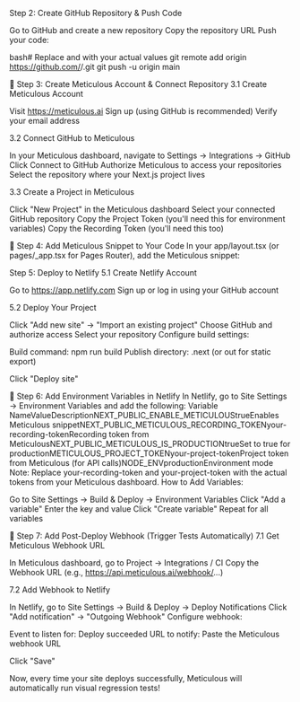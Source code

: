 Step 2: Create GitHub Repository & Push Code

Go to GitHub and create a new repository
Copy the repository URL
Push your code:

bash# Replace <your-username> and <repo-name> with your actual values
git remote add origin https://github.com/<your-username>/<repo-name>.git
git push -u origin main

🎯 Step 3: Create Meticulous Account & Connect Repository
3.1 Create Meticulous Account

Visit https://meticulous.ai
Sign up (using GitHub is recommended)
Verify your email address

3.2 Connect GitHub to Meticulous

In your Meticulous dashboard, navigate to Settings → Integrations → GitHub
Click Connect to GitHub
Authorize Meticulous to access your repositories
Select the repository where your Next.js project lives

3.3 Create a Project in Meticulous

Click "New Project" in the Meticulous dashboard
Select your connected GitHub repository
Copy the Project Token (you'll need this for environment variables)
Copy the Recording Token (you'll need this too)


🔧 Step 4: Add Meticulous Snippet to Your Code
In your app/layout.tsx (or pages/_app.tsx for Pages Router), add the Meticulous snippet:

Step 5: Deploy to Netlify
5.1 Create Netlify Account

Go to https://app.netlify.com
Sign up or log in using your GitHub account

5.2 Deploy Your Project

Click "Add new site" → "Import an existing project"
Choose GitHub and authorize access
Select your repository
Configure build settings:

Build command: npm run build
Publish directory: .next (or out for static export)


Click "Deploy site"


🔐 Step 6: Add Environment Variables in Netlify
In Netlify, go to Site Settings → Environment Variables and add the following:
Variable NameValueDescriptionNEXT_PUBLIC_ENABLE_METICULOUStrueEnables Meticulous snippetNEXT_PUBLIC_METICULOUS_RECORDING_TOKENyour-recording-tokenRecording token from MeticulousNEXT_PUBLIC_METICULOUS_IS_PRODUCTIONtrueSet to true for productionMETICULOUS_PROJECT_TOKENyour-project-tokenProject token from Meticulous (for API calls)NODE_ENVproductionEnvironment mode
Note: Replace your-recording-token and your-project-token with the actual tokens from your Meticulous dashboard.
How to Add Variables:

Go to Site Settings → Build & Deploy → Environment Variables
Click "Add a variable"
Enter the key and value
Click "Create variable"
Repeat for all variables


🔗 Step 7: Add Post-Deploy Webhook (Trigger Tests Automatically)
7.1 Get Meticulous Webhook URL

In Meticulous dashboard, go to Project → Integrations / CI
Copy the Webhook URL (e.g., https://api.meticulous.ai/webhook/...)

7.2 Add Webhook to Netlify

In Netlify, go to Site Settings → Build & Deploy → Deploy Notifications
Click "Add notification" → "Outgoing Webhook"
Configure webhook:

Event to listen for: Deploy succeeded
URL to notify: Paste the Meticulous webhook URL


Click "Save"

Now, every time your site deploys successfully, Meticulous will automatically run visual regression tests!